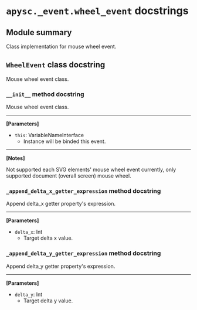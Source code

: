 # `apysc._event.wheel_event` docstrings

## Module summary

Class implementation for mouse wheel event.

## `WheelEvent` class docstring

Mouse wheel event class.

### `__init__` method docstring

Mouse wheel event class.<hr>

**[Parameters]**

- `this`: VariableNameInterface
  - Instance will be binded this event.

<hr>

**[Notes]**

Not supported each SVG elements' mouse wheel event currently, only supported document (overall screen) mouse wheel.

### `_append_delta_x_getter_expression` method docstring

Append delta_x getter property's expression.<hr>

**[Parameters]**

- `delta_x`: Int
  - Target delta x value.

### `_append_delta_y_getter_expression` method docstring

Append delta_y getter property's expression.<hr>

**[Parameters]**

- `delta_y`: Int
  - Target delta y value.